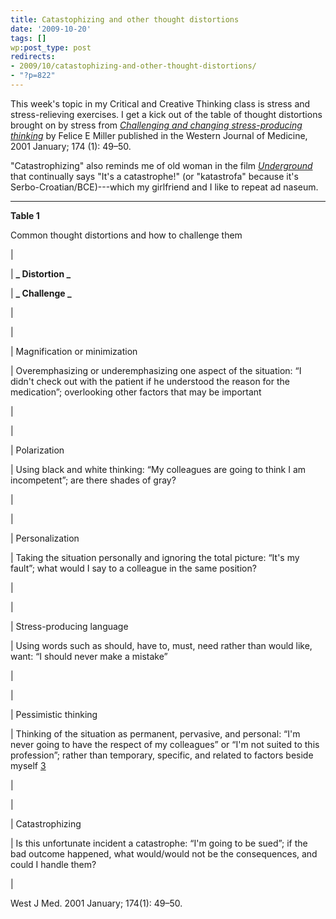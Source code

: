 ```yaml
---
title: Catastophizing and other thought distortions
date: '2009-10-20'
tags: []
wp:post_type: post
redirects:
- 2009/10/catastophizing-and-other-thought-distortions/
- "?p=822"
---
```


This week's topic in my Critical and Creative Thinking class is stress and stress-relieving exercises. I get a kick out of the table of thought distortions brought on by stress from [_Challenging and changing stress-producing thinking_](http://www.ncbi.nlm.nih.gov/pmc/articles/PMC1071234/) by Felice E Miller published in the Western Journal of Medicine, 2001 January; 174 (1): 49–50.

"Catastrophizing" also reminds me of old woman in the film [_Underground_](http://www.imdb.com/title/tt0114787/) that continually says "It's a catastrophe!" (or "katastrofa" because it's Serbo-Croatian/BCE)---which my girlfriend and I like to repeat ad naseum.

- - - - - -

**Table 1**

Common thought distortions and how to challenge them

|

| **_ Distortion _**

| **_ Challenge _**

|

|

| Magnification or minimization

| Overemphasizing or underemphasizing one aspect of the situation: “I didn't check out with the patient if he understood the reason for the medication”; overlooking other factors that may be important

|

|

| Polarization

| Using black and white thinking: “My colleagues are going to think I am incompetent”; are there shades of gray?

|

|

| Personalization

| Taking the situation personally and ignoring the total picture: “It's my fault”; what would I say to a colleague in the same position?

|

|

| Stress-producing language

| Using words such as should, have to, must, need rather than would like, want: “I should never make a mistake”

|

|

| Pessimistic thinking

| Thinking of the situation as permanent, pervasive, and personal: “I'm never going to have the respect of my colleagues” or “I'm not suited to this profession”; rather than temporary, specific, and related to factors beside myself [3](http://www.ncbi.nlm.nih.gov/pmc/articles/PMC1071234/#ref3)

|

|

| Catastrophizing

| Is this unfortunate incident a catastrophe: “I'm going to be sued”; if the bad outcome happened, what would/would not be the consequences, and could I handle them?

|

West J Med. 2001 January; 174(1): 49–50.
